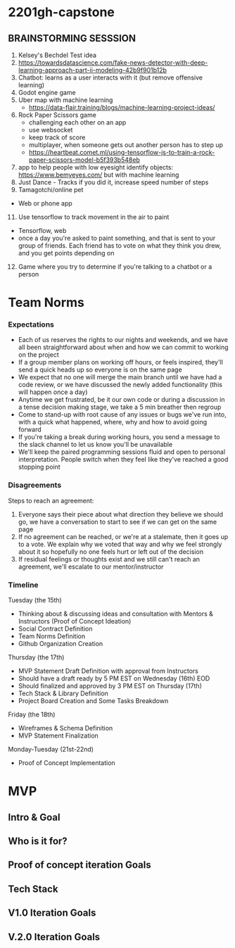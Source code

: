 # 2201gh-capstone

## BRAINSTORMING SESSSION
1. Kelsey's Bechdel Test idea
3. https://towardsdatascience.com/fake-news-detector-with-deep-learning-approach-part-ii-modeling-42b9f901b12b
4. Chatbot: learns as a user interacts with it (but remove offensive learning)
5. Godot engine game
6. Uber map with machine learning
   * https://data-flair.training/blogs/machine-learning-project-ideas/
7. Rock Paper Scissors game
   * challenging each other on an app
   * use websocket
   * keep track of score
   * multiplayer, when someone gets out another person has to step up
   * https://heartbeat.comet.ml/using-tensorflow-js-to-train-a-rock-paper-scissors-model-b5f393b548eb
8. app to help people with low eyesight identify objects: https://www.bemyeyes.com/ but with machine learning
9. Just Dance - Tracks if you did it, increase speed number of steps 
10. Tamagotchi/online pet
   * Web or phone app
11. Use tensorflow to track movement in the air to paint
   * Tensorflow, web
   * once a day you're asked to paint something, and that is sent to your group of friends. Each friend has to vote on what they think you drew, and you get points depending on 
12. Game where you try to determine if you're talking to a chatbot or a person

# Team Norms

### Expectations
* Each of us reserves the rights to our nights and weekends, and we have all been straightforward about when and how we can commit to working on the project
* If a group member plans on working off hours, or feels inspired, they'll send a quick heads up so everyone is on the same page
* We expect that no one will merge the main branch until we have had a code review, or we have discussed the newly added functionality (this will happen once a day)
* Anytime we get frustrated, be it our own code or during a discussion in a tense decision making stage, we take a 5 min breather then regroup
* Come to stand-up with root cause of any issues or bugs we've run into, with a quick what happened, where, why and how to avoid going forward
* If you're taking a break during working hours, you send a message to the slack channel to let us know you'll be unavailable
* We'll keep the paired programming sessions fluid and open to personal interpretation. People switch when they feel like they've reached a good stopping point

### Disagreements
Steps to reach an agreement: 
1. Everyone says their piece about what direction they believe we should go, we have a conversation to start to see if we can get on the same page
2. If no agreement can be reached, or we're at a stalemate, then it goes up to a vote. We explain why we voted that way and why we feel strongly about it so hopefully no one feels hurt or left out of the decision
3. If residual feelings or thoughts exist and we still can't reach an agreement, we'll escalate to our mentor/instructor

### Timeline
Tuesday (the 15th)
* Thinking about & discussing ideas and consultation with Mentors & Instructors (Proof of Concept Ideation)
* Social Contract Definition
* Team Norms Definition
* Github Organization Creation

Thursday (the 17th)
* MVP Statement Draft Definition with approval from Instructors
 * Should have a draft ready by 5 PM EST on Wednesday (16th) EOD
 * Should finalized and approved by 3 PM EST on Thursday (17th)
* Tech Stack & Library Definition
* Project Board Creation and Some Tasks Breakdown

Friday (the 18th)
* Wireframes & Schema Definition
* MVP Statement Finalization

Monday-Tuesday (21st-22nd)
* Proof of Concept Implementation

# MVP 
## Intro & Goal
## Who is it for?
## Proof of concept iteration Goals
## Tech Stack
## V1.0 Iteration Goals
## V.2.0 Iteration Goals




